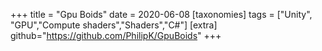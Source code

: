 +++
title = "Gpu Boids"
date = 2020-06-08
[taxonomies]
tags = ["Unity", "GPU","Compute shaders","Shaders","C#"]
[extra]
github="https://github.com/PhilipK/GpuBoids"
+++

